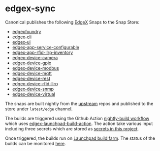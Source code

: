 # edgex-sync

Canonical publishes the following [EdgeX](https://www.edgexfoundry.org/) Snaps to the Snap Store:
- [edgexfoundry](https://snapcraft.io/edgexfoundry)
- [edgex-cli](https://snapcraft.io/edgex-cli)
- [edgex-ui](https://snapcraft.io/edgex-ui)
- [edgex-app-service-configurable](https://snapcraft.io/edgex-app-service-configurable)
- [edgex-app-rfid-llrp-inventory](https://snapcraft.io/edgex-app-rfid-llrp-inventory)
- [edgex-device-camera](https://snapcraft.io/edgex-devic)
- [edgex-device-gpio](https://snapcraft.io/edgex-device-gpio)
- [edgex-device-modbus](https://snapcraft.io/edgex-device-modbus)
- [edgex-device-mqtt](https://snapcraft.io/edgex-device-mqtt)
- [edgex-device-rest](https://snapcraft.io/edgex-device-rest)
- [edgex-device-rfid-llrp](https://snapcraft.io/edgex-device-rfid-llrp)
- [edgex-device-snmp](https://snapcraft.io/edgex-device-snmp)
- [edgex-device-virtual](https://snapcraft.io/edgex-device-virtual)

The snaps are built nightly from the [upstream](https://www.github.com/) repos and published to the store under `latest/edge` channel. 

The builds are triggered using the Github Action [nightly-build workflow](https://github.com/canonical/edgex-sync/tree/main/.github/workflows/nightly-build.yml) which uses [edgex-launchpad-build-action](https://github.com/canonical/edgex-launchpad-build-action). The action take various input including three secrets which are stored as [secrets in this project](https://github.com/canonical/edgex-sync/settings/secrets/actions).

Once triggered, the builds run on [Launchpad build farm](https://launchpad.net/builders). The status of the builds can be monitored [here](https://launchpad.net/~canonical-edgex/+snaps).
